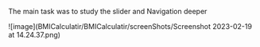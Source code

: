 

The main task was to study the slider and Navigation deeper

![image](BMICalculatir/BMICalculatir/screenShots/Screenshot 2023-02-19 at 14.24.37.png)
